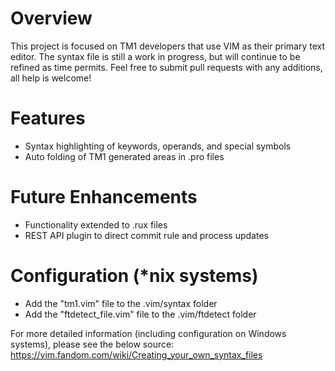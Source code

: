 # Overview
This project is focused on TM1 developers that use VIM as their primary text editor.  The syntax file is still a work in progress,  but will continue to be refined as time permits.  Feel free to submit pull requests with any additions, all help is welcome!

# Features
- Syntax highlighting of keywords, operands, and special symbols
- Auto folding of TM1 generated areas in .pro files

# Future Enhancements
- Functionality extended to .rux files
- REST API plugin to direct commit rule and process updates

# Configuration (*nix systems)
- Add the "tm1.vim" file to the .vim/syntax folder
- Add the "ftdetect_file.vim" file to the .vim/ftdetect folder

For more detailed information (including configuration on Windows systems), please see the below source:
https://vim.fandom.com/wiki/Creating_your_own_syntax_files

